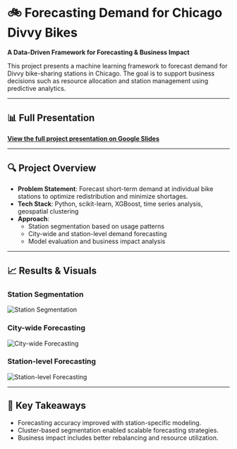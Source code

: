 # 🚲 Forecasting Demand for Chicago Divvy Bikes

**A Data-Driven Framework for Forecasting & Business Impact**

This project presents a machine learning framework to forecast demand for Divvy bike-sharing stations in Chicago. The goal is to support business decisions such as resource allocation and station management using predictive analytics.

---

## 📊 Full Presentation

**[View the full project presentation on Google Slides](https://docs.google.com/presentation/d/1izrE8-NNoI8iQ32XVcBCTva_F0xOp91v90jMnADu404/edit?slide=id.g3356d7ecdbb_2_354)**

---

## 🔍 Project Overview

- **Problem Statement**: Forecast short-term demand at individual bike stations to optimize redistribution and minimize shortages.
- **Tech Stack**: Python, scikit-learn, XGBoost, time series analysis, geospatial clustering
- **Approach**:
  - Station segmentation based on usage patterns
  - City-wide and station-level demand forecasting
  - Model evaluation and business impact analysis

---

## 📈 Results & Visuals

### Station Segmentation
![Station Segmentation](https://github.com/user-attachments/assets/ae6c4f0f-3ca0-4447-a07d-78675b96c306)

### City-wide Forecasting
![City-wide Forecasting](https://github.com/user-attachments/assets/6aa4ce8b-748d-4c5c-ab71-fa6484f8efb4)

### Station-level Forecasting
![Station-level Forecasting](https://github.com/user-attachments/assets/20fbc920-b04c-40b3-992e-1a968646d240)

---

## 🧠 Key Takeaways

- Forecasting accuracy improved with station-specific modeling.
- Cluster-based segmentation enabled scalable forecasting strategies.
- Business impact includes better rebalancing and resource utilization.

